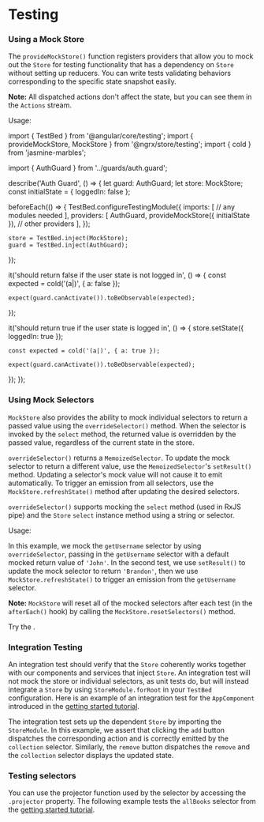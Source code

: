 # Testing

### Using a Mock Store

The `provideMockStore()` function registers providers that allow you to mock out the `Store` for testing functionality that has a dependency on `Store` without setting up reducers.
You can write tests validating behaviors corresponding to the specific state snapshot easily.

<div class="alert is-helpful">

**Note:** All dispatched actions don't affect the state, but you can see them in the `Actions` stream.

</div>

Usage:

<code-example header="auth.guard.spec.ts">
import { TestBed } from '@angular/core/testing';
import { provideMockStore, MockStore } from '@ngrx/store/testing';
import { cold } from 'jasmine-marbles';

import { AuthGuard } from '../guards/auth.guard';

describe('Auth Guard', () => {
  let guard: AuthGuard;
  let store: MockStore;
  const initialState = { loggedIn: false };

  beforeEach(() => {
    TestBed.configureTestingModule({
      imports: [
        // any modules needed
      ],
      providers: [
        AuthGuard,
        provideMockStore({ initialState }),
        // other providers
      ],
    });

    store = TestBed.inject(MockStore);
    guard = TestBed.inject(AuthGuard);
  });

  it('should return false if the user state is not logged in', () => {
    const expected = cold('(a|)', { a: false });

    expect(guard.canActivate()).toBeObservable(expected);
  });

  it('should return true if the user state is logged in', () => {
    store.setState({ loggedIn: true });

    const expected = cold('(a|)', { a: true });

    expect(guard.canActivate()).toBeObservable(expected);
  });
});
</code-example>

### Using Mock Selectors

`MockStore` also provides the ability to mock individual selectors to return a passed value using the `overrideSelector()` method. When the selector is invoked by the `select` method, the returned value is overridden by the passed value, regardless of the current state in the store.

`overrideSelector()` returns a `MemoizedSelector`. To update the mock selector to return a different value, use the `MemoizedSelector`'s `setResult()` method. Updating a selector's mock value will not cause it to emit automatically. To trigger an emission from all selectors, use the `MockStore.refreshState()` method after updating the desired selectors.

`overrideSelector()` supports mocking the `select` method (used in RxJS pipe) and the `Store` `select` instance method using a string or selector.

Usage:

<code-example header="user-greeting.component.ts" path="testing-store/src/app/user-greeting.component.ts"></code-example>

<code-example header="user-greeting.component.spec.ts" path="testing-store/src/app/user-greeting.component.spec.ts"></code-example>

In this example, we mock the `getUsername` selector by using `overrideSelector`, passing in the `getUsername` selector with a default mocked return value of `'John'`. In the second test, we use `setResult()` to update the mock selector to return `'Brandon'`, then we use `MockStore.refreshState()` to trigger an emission from the `getUsername` selector.

<div class="alert is-helpful">

**Note:** `MockStore` will reset all of the mocked selectors after each test (in the `afterEach()` hook) by calling the `MockStore.resetSelectors()` method.

</div>

Try the <live-example name="testing-store"></live-example>.

### Integration Testing

An integration test should verify that the `Store` coherently works together with our components and services that inject `Store`. An integration test will not mock the store or individual selectors, as unit tests do, but will instead integrate a `Store` by using `StoreModule.forRoot` in your `TestBed` configuration. Here is an example of an integration test for the `AppComponent` introduced in the [getting started tutorial](guide/store#tutorial).

<code-example header="src/app/tests/integration.spec.ts" path="store/src/app/tests/integration.spec.ts">
</code-example>

The integration test sets up the dependent `Store` by importing the `StoreModule`. In this example, we assert that clicking the `add` button dispatches the corresponding action and is correctly emitted by the `collection` selector. Similarly, the `remove` button dispatches the `remove` and the `collection` selector displays the updated state.

### Testing selectors

You can use the projector function used by the selector by accessing the `.projector` property. The following example tests the `allBooks` selector from the [getting started tutorial](guide/store#tutorial).

<code-example header="src/app/state/allBooks.selectors.spec.ts" path="testing-store/src/app/state/allBooks.selectors.spec.ts">
</code-example>